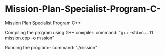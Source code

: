 # Mission-Plan-Specialist-Program-C-
Mission Plan Specialist Program C++

Compiling the program using G++ compiler:
command: "g++ -std=c++11 mission.cpp -o mission"

Running the program:-
command: "./mission"
